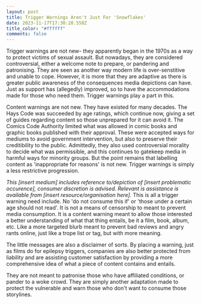 ```yaml
---
layout: post
title: Trigger Warnings Aren't Just For 'Snowflakes'
date: 2023-11-17T17:30:28.558Z
title_color: "#ffffff"
comments: false
---
```

T﻿rigger warnings are not new- they apparently began in the 1970s as a way to protect victims of sexual assault. But nowadays, they are considered controversial, either a welcome note to prepare, or pandering and patronising. They are seen as another way modern life is over-senstitive and unable to cope. However, it is more that they are adaptive as there is greater public awareness of the consequences media depictions can have. Just as support has (allegedly) improved, so to have the accommodations made for those who need them. Trigger warnings play a part in this.

C﻿ontent warnings are not new. They have existed for many decades. The Hays Code was succeeded by age ratings, which continue now, giving a set of guides regarding content so those unprepared for it can avoid it. The Comics Code Authority limited what was allowed in comic books and graphic books published with their approval. These were accepted ways for mediums to avoid government intervention, but also to preserve their creditibility to the public. Admittedly, they also used controversial morality to decide what was permissible, and this continues to gatekeep media in harmful ways for minority groups. But the point remains that labelling content as 'inappropriate for reasons' is not new. Trigger warnings is simply a less restrictive progression.

﻿*This \[insert medium] includes reference to/depiction of \[insert problematic occurence], consumer discretion is advised. Relevant is assistance is available from \[insert resource/organisation here].* This is all a trigger warning need include. No 'do not consume this if' or 'those under a certain age should not read'. It is not a means of censorship to meant to prevent media consumption. It is a content warning meant to allow those interested a better understanding of what that thing entails, be it a film, book, album, etc. Like a more targeted blurb meant to prevent bad reviews and angry rants online, just like a trope list or tag, but with more meaning.

T﻿he little messages are also a disclaimer of sorts. By placing a warning, just as films do for epilepsy triggers, companies are also better protected from liability and are assisting customer satisfaction by providing a more comprehensive idea of what a piece of content contains and entails.

T﻿hey are not meant to patronise those who have affiliated conditions, or pander to a woke crowd. They are simply another adaptation made to protect the vulnerable and warn those who don't want to consume those storylines.